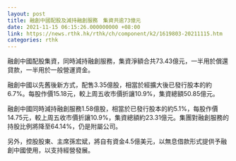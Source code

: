 ```yaml
---
layout: post
title: 融創中國配股及減持融創服務　集資共逾73億元
date: 2021-11-15 06:15:26.000000000 +08:00
link: https://news.rthk.hk/rthk/ch/component/k2/1619803-20211115.htm
categories: rthk
---
```


融創中國配股集資，同時減持融創服務，集資淨額合共73.43億元，一半用於償還貸款，一半用於一般營運資金。

融創中國以先舊後新方式，配售3.35億股，相當於經擴大後已發行股本的約6.7%。每股作價15.18元，較上周五收市價折讓10.9%，集資總額50.85億元。

融創中國同時減持融創服務1.58億股，相當於已發行股本的約5.1%，每股作價14.75元，較上周五收市價折讓10.9%，集資總額約23.31億元。集團對融創服務的持股比例將降至64.14%，仍是附屬公司。

另外，控股股東、主席孫宏斌，將自有資金4.5億美元，以無息借款形式提供予融創中國使用，以支持經營發展。
